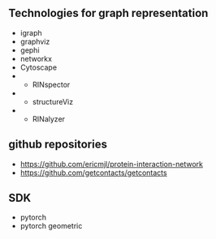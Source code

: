 ## Technologies for graph representation

- igraph
- graphviz
- gephi
- networkx
- Cytoscape
- - RINspector
- - structureViz
- - RINalyzer

## github repositories
- https://github.com/ericmjl/protein-interaction-network
- https://github.com/getcontacts/getcontacts

## SDK
- pytorch
- pytorch geometric